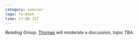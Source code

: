 ```yaml
---
category: seminar
logo: fa-book
time: 17:00 JST
---
```


*Reading Group.* [Thomas](https://moellenh.github.io) will moderate a discussion, topic TBA. 